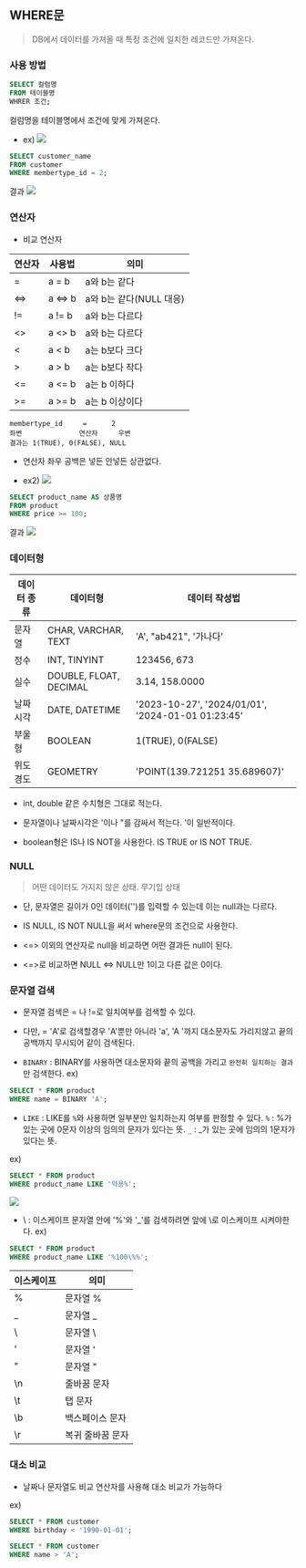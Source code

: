 ## WHERE문
> DB에서 데이터를 가져올 때 특정 조건에 일치한 레코드만 가져온다.

### 사용 방법

```sql
SELECT 컬럼명
FROM 테이블명
WHRER 조건;
```
컬럼명을 테이블명에서 조건에 맞게 가져온다.

* ex)
![](https://velog.velcdn.com/images/choonbok22/post/f3709509-fd64-40e4-bd2b-625e18916266/image.png)


```sql
SELECT customer_name
FROM customer
WHERE membertype_id = 2;
```

결과
![](https://velog.velcdn.com/images/choonbok22/post/a45848e1-7a09-4404-8325-261af0add7d8/image.png)

### 연산자
* 비교 연산자

| 연산자 | 사용법     | 의미                |
|-----|---------|-------------------|
| =   |  a = b  | a와 b는 같다          |
| <=> | a <=> b | a와 b는 같다(NULL 대응) |
| !=  | a != b  | a와 b는 다르다         |
| <>  | a <> b  | a와 b는 다르다         |
| <   | a < b   | a는 b보다 크다         |
| >   | a > b   | a는 b보다 작다         |
| <=  | a <= b  | a는 b 이하다          |
| >=  | a >= b  | a는 b 이상이다         |


```
membertype_id 	  = 	 2
좌변				연산자 	우변
결과는 1(TRUE), 0(FALSE), NULL
```

* 연산자 좌우 공백은 넣든 안넣든 상관없다.


* ex2)
![](https://velog.velcdn.com/images/choonbok22/post/df14ef24-90ec-4c6b-a144-fa7571db0eff/image.png)

```sql
SELECT product_name AS 상품명
FROM product
WHERE price >= 100;
```
결과
![](https://velog.velcdn.com/images/choonbok22/post/3e4475f3-6cec-4146-8a9c-cc1282cc29f8/image.png)

### 데이터형

| 데이터 종류 | 데이터형                   | 데이터 작성법                                           |
|--------|------------------------|---------------------------------------------------|
| 문자열    | CHAR, VARCHAR, TEXT    | 'A', "ab421", '가나다'                               |
| 정수     | INT, TINYINT           | 123456, 673                                       |
| 실수     | DOUBLE, FLOAT, DECIMAL | 3.14, 158.0000                                    |
| 날짜시각   | DATE, DATETIME         | '2023-10-27', '2024/01/01', '2024-01-01 01:23:45' |
| 부울형    | BOOLEAN                | 1(TRUE), 0(FALSE)                                 |
| 위도경도   | GEOMETRY               | 'POINT(139.721251 35.689607)'                     |


* int, double 같은 수치형은 그대로 적는다.

* 문자열이나 날짜시각은 '이나 "를 감싸서 적는다. '이 일반적이다.

* boolean형은 IS나 IS NOT을 사용한다. IS TRUE or IS NOT TRUE.

### NULL
> 어떤 데이터도 가지지 않은 상태. 무기입 상태

* 단, 문자열은 길이가 0인 데이터('')를 입력할 수 있는데 이는 null과는 다르다.

* IS NULL, IS NOT NULL을 써서 where문의 조건으로 사용한다.

* <=> 이외의 연산자로 null을 비교하면 어떤 결과든 null이 된다.

* <=>로 비교하면 NULL <=> NULL만 1이고 다른 값은 0이다.

### 문자열 검색

* 문자열 검색은 = 나 !=로 일치여부를 검색할 수 있다.

* 다만,  = 'A'로 검색할경우 'A'뿐만 아니라 'a', 'A  '까지 대소문자도 가리지않고 끝의 공백까지 무시되어 같이 검색된다.

* `BINARY` : BINARY를 사용하면 대소문자와 끝의 공백을 가리고 `완전히 일치하는 결과`만 검색한다.
ex) 
```sql
SELECT * FROM product
WHERE name = BINARY 'A';
```

* `LIKE` : LIKE를 `%`와 사용하면 일부분만 일치하는지 여부를 판정할 수 있다.
`%` : %가 있는 곳에 0문자 이상의 임의의 문자가 있다는 뜻.
`_` : _가 있는 곳에 임의의 1문자가 있다는 뜻.

ex) 
```sql
SELECT * FROM product
WHERE product_name LIKE '약용%';
```
![](https://velog.velcdn.com/images/choonbok22/post/e252c21f-ec9d-4f57-8691-dd7493d4202d/image.png)

* \ : 이스케이프
문자열 안에 '%'와 '_'를 검색하려면 앞에 \로 이스케이프 시켜야한다.
ex)
```sql
SELECT * FROM product
WHERE product_name LIKE '%100\%%';
```

| 이스케이프 | 의미        |
|-------|-----------|
| \%    | 문자열 %     |
| \_    | 문자열 _     |
| \\    | 문자열 \     |
| \'    | 문자열 '     |
| \"    | 문자열 "     |
| \n    | 줄바꿈 문자    |
| \t    | 탭 문자      |
| \b    | 백스페이스 문자  |
| \r    | 복귀 줄바꿈 문자 |

### 대소 비교
* 날짜나 문자열도 비교 연산자를 사용해 대소 비교가 가능하다

ex)
```sql
SELECT * FROM customer
WHERE birthday < '1990-01-01';
```

```sql
SELECT * FROM customer
WHERE name > 'A';
```